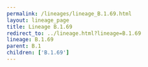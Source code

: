```yaml
---
permalink: /lineages/lineage_B.1.69.html
layout: lineage_page
title: Lineage B.1.69
redirect_to: ../lineage.html?lineage=B.1.69
lineage: B.1.69
parent: B.1
children: ['B.1.69']
---
```

